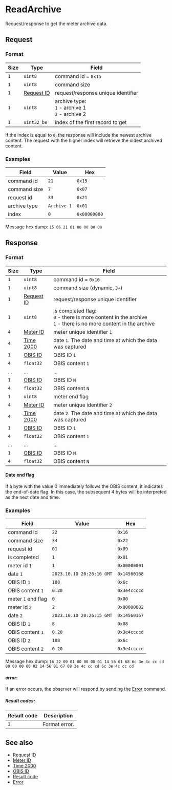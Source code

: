 # ReadArchive

Request/response to get the meter archive data.


## Request

### Format

| Size | Type                                 | Field                                                   |
| ---- | ------------------------------------ | ------------------------------------------------------- |
| `1`  | `uint8`                              | command id = `0x15`                                     |
| `1`  | `uint8`                              | command size                                            |
| `1`  | [Request ID](../types.md#request-id) | request/response unique identifier                      |
| `1`  | `uint8`                              | archive type: <br> `1` - archive 1 <br> `2` - archive 2 |
| `1`  | `uint32_be`                          | index of the first record to get                        |


If the index is equal to `0`, the response will include the newest archive content.
The request with the higher index will retrieve the oldest archived content.


### Examples

| Field        | Value       | Hex          |
| ------------ | ----------- | ------------ |
| command id   | `21`        | `0x15`       |
| command size | `7`         | `0x07`       |
| request id   | `33`        | `0x21`       |
| archive type | `Archive 1` | `0x01`       |
| index        | `0`         | `0x00000000` |

Message hex dump: `15 06 21 01 00 00 00 00`


## Response

### Format

| Size | Type                                 | Field                                                                                                                 |
| ---- | ------------------------------------ | --------------------------------------------------------------------------------------------------------------------- |
| `1`  | `uint8`                              | command id = `0x16`                                                                                                   |
| `1`  | `uint8`                              | command size (dynamic, `3+`)                                                                                          |
| `1`  | [Request ID](../types.md#request-id) | request/response unique identifier                                                                                    |
| `1`  | `uint8`                              | is completed flag: <br> `0` - there is more content in the archive <br> `1` - there is no more content in the archive |
| `4`  | [Meter ID](../types.md#meter-id)     | meter unique identifier `1`                                                                                           |
| `4`  | [Time 2000](../types.md#time-2000)   | date `1`. The date and time at which the data was captured                                                            |
| `1`  | [OBIS ID](../types.md#obis-id)       | OBIS ID `1`                                                                                                           |
| `4`  | `float32`                            | OBIS content `1`                                                                                                      |
| ...  | ...                                  | ...                                                                                                                   |
| `1`  | [OBIS ID](../types.md#obis-od)       | OBIS ID `N`                                                                                                           |
| `4`  | `float32`                            | OBIS content `N`                                                                                                      |
| `1`  | `uint8`                              | meter end flag                                                                                                        |
| `4`  | [Meter ID](../types.md#meter-id)     | meter unique identifier `2`                                                                                           |
| `4`  | [Time 2000](../types.md#time-2000)   | date `2`. The date and time at which the data was captured                                                            |
| `1`  | [OBIS ID](../types.md#obis-id)       | OBIS ID `1`                                                                                                           |
| `4`  | `float32`                            | OBIS content `1`                                                                                                      |
| ...  | ...                                  | ...                                                                                                                   |
| `1`  | [OBIS ID](../types.md#obis-od)       | OBIS ID `N`                                                                                                           |
| `4`  | `float32`                            | OBIS content `N`                                                                                                      |

#### Date end flag
If a byte with the value 0 immediately follows the OBIS content, it indicates the end-of-date flag. In this case, the subsequent 4 bytes will be interpreted as the next date and time.


### Examples

| Field              | Value                     | Hex          |
| ------------------ | ------------------------- | ------------ |
| command id         | `22`                      | `0x16`       |
| command size       | `34`                      | `0x22`       |
| request id         | `01`                      | `0x09`       |
| is completed       | `1`                       | `0x01`       |
| meter id `1`       | `1`                       | `0x00000001` |
| date `1`           | `2023.10.10 20:26:16 GMT` | `0x14560168` |
| OBIS ID `1`        | `108`                     | `0x6c`       |
| OBIS content `1`   | `0.20`                    | `0x3e4ccccd` |
| meter `1` end flag | `0`                       | `0x00`       |
| meter id `2`       | `2`                       | `0x00000002` |
| date `2`           | `2023.10.10 20:26:15 GMT` | `0x14560167` |
| OBIS ID `1`        | `8`                       | `0x08`       |
| OBIS content `1`   | `0.20`                    | `0x3e4ccccd` |
| OBIS ID `2`        | `108`                     | `0x6c`       |
| OBIS content `2`   | `0.20`                    | `0x3e4ccccd` |


Message hex dump: `16 22 09 01 00 00 00 01 14 56 01 68 6c 3e 4c cc cd 00 00 00 00 02 14 56 01 67 08 3e 4c cc cd 6c 3e 4c cc cd`

#### error:

If an error occurs, the observer will respond by sending the [Error](./uplink/Error.md) command.

##### Result codes:

| Result code | Description   |
| ----------- | ------------- |
| `3`         | Format error. |

## See also

* [Request ID](../types.md#request-id)
* [Meter ID](../types.md#meter-id)
* [Time 2000](../types.md#time-2000)
* [OBIS ID](../types.md#obis-id)
* [Result code](../types.md#result-code)
* [Error](./uplink/Error.md)
